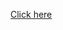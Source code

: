 [Click here](https://docs.google.com/presentation/d/1nmIMSrX9y_kiezaEmRgrBvcAWQ3Q2YD1TeaFaY22ePk/edit#slide=id.g2bb4f6b0a7_0_0)
